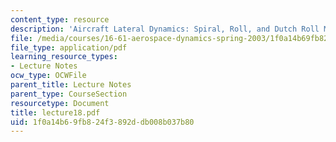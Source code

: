 ```yaml
---
content_type: resource
description: 'Aircraft Lateral Dynamics: Spiral, Roll, and Dutch Roll Modes'
file: /media/courses/16-61-aerospace-dynamics-spring-2003/1f0a14b69fb824f3892ddb008b037b80_lecture18.pdf
file_type: application/pdf
learning_resource_types:
- Lecture Notes
ocw_type: OCWFile
parent_title: Lecture Notes
parent_type: CourseSection
resourcetype: Document
title: lecture18.pdf
uid: 1f0a14b6-9fb8-24f3-892d-db008b037b80
---
```

